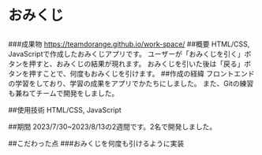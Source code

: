 # おみくじ
##
###成果物
https://teamdorange.github.io/work-space/
##概要
HTML/CSS, JavaScriptで作成したおみくじアプリです。
ユーザーが「おみくじを引く」ボタンを押すと、おみくじの結果が現れます。
おみくじを引いた後は「戻る」ボタンを押すことで、何度もおみくじを引けます。
##作成の経緯
フロントエンドの学習をしており、学習の成果をアプリでかたちにしました。
また、Gitの練習も兼ねてチームで開発をしました。

##使用技術
HTML/CSS, JavaScript

##期間
2023/7/30~2023/8/13の2週間です。2名で開発しました。

##こだわった点
###おみくじを何度も引けるように実装


